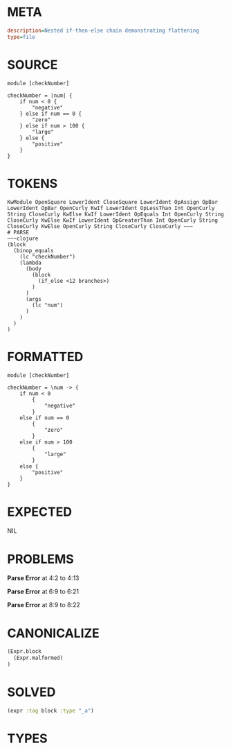 # META
~~~ini
description=Nested if-then-else chain demonstrating flattening
type=file
~~~
# SOURCE
~~~roc
module [checkNumber]

checkNumber = |num| {
	if num < 0 {
		"negative"
	} else if num == 0 {
		"zero"
	} else if num > 100 {
		"large"
	} else {
		"positive"
	}
}
~~~
# TOKENS
~~~text
KwModule OpenSquare LowerIdent CloseSquare LowerIdent OpAssign OpBar LowerIdent OpBar OpenCurly KwIf LowerIdent OpLessThan Int OpenCurly String CloseCurly KwElse KwIf LowerIdent OpEquals Int OpenCurly String CloseCurly KwElse KwIf LowerIdent OpGreaterThan Int OpenCurly String CloseCurly KwElse OpenCurly String CloseCurly CloseCurly ~~~
# PARSE
~~~clojure
(block
  (binop_equals
    (lc "checkNumber")
    (lambda
      (body
        (block
          (if_else <12 branches>)
        )
      )
      (args
        (lc "num")
      )
    )
  )
)
~~~
# FORMATTED
~~~roc
module [checkNumber]

checkNumber = \num -> {
	if num < 0
		{
			"negative"
		}
	else if num == 0
		{
			"zero"
		}
	else if num > 100
		{
			"large"
		}
	else {
		"positive"
	}
}
~~~
# EXPECTED
NIL
# PROBLEMS
**Parse Error**
at 4:2 to 4:13

**Parse Error**
at 6:9 to 6:21

**Parse Error**
at 8:9 to 8:22

# CANONICALIZE
~~~clojure
(Expr.block
  (Expr.malformed)
)
~~~
# SOLVED
~~~clojure
(expr :tag block :type "_a")
~~~
# TYPES
~~~roc
~~~
